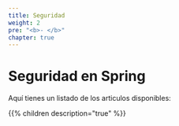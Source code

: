```yaml
---
title: Seguridad
weight: 2
pre: "<b>- </b>"
chapter: true
---
```

<h1> Seguridad en Spring </h1>

Aquí tienes un listado de los articulos disponibles:
<!--more-->
{{% children  description="true"  %}}